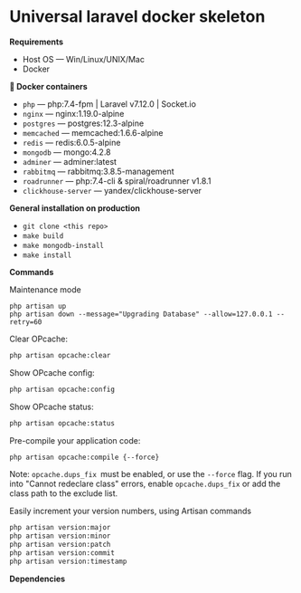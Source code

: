 # Universal laravel docker skeleton

__Requirements__

+ Host OS — Win/Linux/UNIX/Mac
+ Docker

__🐳 Docker containers__

+ `php` — php:7.4-fpm | Laravel v7.12.0 | Socket.io 
+ `nginx` — nginx:1.19.0-alpine
+ `postgres` — postgres:12.3-alpine
+ `memcached` — memcached:1.6.6-alpine
+ `redis` — redis:6.0.5-alpine
+ `mongodb` — mongo:4.2.8
+ `adminer` — adminer:latest
+ `rabbitmq` — rabbitmq:3.8.5-management
+ `roadrunner` — php:7.4-cli & spiral/roadrunner v1.8.1
+ `clickhouse-server` — yandex/clickhouse-server

__General installation on production__

+ `git clone <this repo>`
+ `make build`
+ `make mongodb-install`
+ `make install`

__Commands__

Maintenance mode
``` shell
php artisan up
php artisan down --message="Upgrading Database" --allow=127.0.0.1 --retry=60
```

Clear OPcache:
``` bash
php artisan opcache:clear
```

Show OPcache config:
``` bash
php artisan opcache:config
```

Show OPcache status:
``` bash
php artisan opcache:status
```

Pre-compile your application code:
``` bash
php artisan opcache:compile {--force}
```
Note: `opcache.dups_fix `must be enabled, or use the `--force` flag.
If you run into "Cannot redeclare class" errors, enable `opcache.dups_fix` or add the class path to the exclude list.


Easily increment your version numbers, using Artisan commands
``` bash
php artisan version:major
php artisan version:minor
php artisan version:patch
php artisan version:commit
php artisan version:timestamp
```

__Dependencies__



